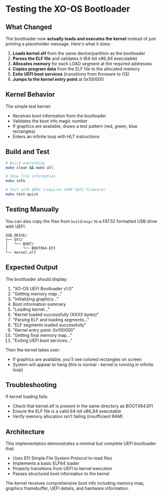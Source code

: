 # Testing the XO-OS Bootloader

## What Changed

The bootloader now **actually loads and executes the kernel** instead of just printing a placeholder message. Here's what it does:

1. **Loads kernel.elf** from the same device/partition as the bootloader
2. **Parses the ELF file** and validates it (64-bit x86_64 executable)
3. **Allocates memory** for each LOAD segment at the required addresses
4. **Copies program data** from the ELF file to the allocated memory
5. **Exits UEFI boot services** (transitions from firmware to OS)
6. **Jumps to the kernel entry point** at 0x100000

## Kernel Behavior

The simple test kernel:
- Receives boot information from the bootloader
- Validates the boot info magic number
- If graphics are available, draws a test pattern (red, green, blue rectangles)
- Enters an infinite loop with HLT instructions

## Build and Test

```bash
# Build everything
make clean && make all

# Show file information
make info

# Test with QEMU (requires OVMF UEFI firmware)
make test-quick
```

## Testing Manually

You can also copy the files from `build/esp/` to a FAT32 formatted USB drive with UEFI:

```
USB_DRIVE/
├── EFI/
│   └── BOOT/
│       └── BOOTX64.EFI
└── kernel.elf
```

## Expected Output

The bootloader should display:
1. "XO-OS UEFI Bootloader v1.0"
2. "Getting memory map..."
3. "Initializing graphics..."
4. Boot information summary
5. "Loading kernel..." 
6. "Kernel loaded successfully (XXXX bytes)"
7. "Parsing ELF and loading segments..."
8. "ELF segments loaded successfully"
9. "Kernel entry point: 0x100000"
10. "Getting final memory map..."
11. "Exiting UEFI boot services..."

Then the kernel takes over:
- If graphics are available, you'll see colored rectangles on screen
- System will appear to hang (this is normal - kernel is running in infinite loop)

## Troubleshooting

If kernel loading fails:
- Check that kernel.elf is present in the same directory as BOOTX64.EFI
- Ensure the ELF file is a valid 64-bit x86_64 executable
- Verify memory allocation isn't failing (insufficient RAM)

## Architecture

This implementation demonstrates a minimal but complete UEFI bootloader that:
- Uses EFI Simple File System Protocol to read files
- Implements a basic ELF64 loader
- Properly transitions from UEFI to kernel execution
- Passes structured boot information to the kernel

The kernel receives comprehensive boot info including memory map, graphics framebuffer, UEFI details, and hardware information.
